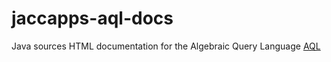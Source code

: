 # jaccapps-aql-docs
Java sources HTML documentation for the Algebraic Query Language [AQL](https://github.com/ha-k/jaccapps-aql)
